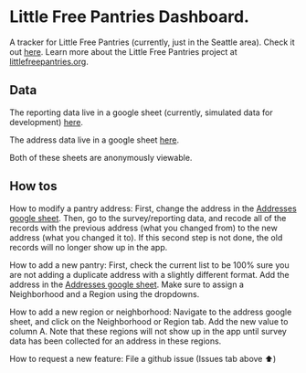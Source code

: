 # Little Free Pantries Dashboard. 
A tracker for Little Free Pantries (currently, just in the Seattle area). Check it out [here](https://roba.shinyapps.io/lfp-dashboard/). Learn more about the Little Free Pantries project at [littlefreepantries.org](https://www.thelittlefreepantries.org/).

## Data 
The reporting data live in a google sheet (currently, simulated data for development) [here](https://docs.google.com/spreadsheets/d/1EjC43kxctXh82w3DD0XPIbBvmYglxTdpXNppHMm90yk/edit#gid=0). 

The address data live in a google sheet [here](https://docs.google.com/spreadsheets/u/1/d/1iXcz098Cc_RGejIq97JUK0Rj1oDw2QolF5_bNRlG4e4/edit#gid=0). 

Both of these sheets are anonymously viewable. 


## How tos
How to modify a pantry address: 
First, change the address in the [Addresses google sheet](https://docs.google.com/spreadsheets/u/1/d/1iXcz098Cc_RGejIq97JUK0Rj1oDw2QolF5_bNRlG4e4/edit#gid=0). Then, go to the survey/reporting data, and recode all of the records with the previous address (what you changed from) to the new address (what you changed it to). If this second step is not done, the old records will no longer show up in the app. 

How to add a new pantry: 
First, check the current list to be 100% sure you are not adding a duplicate address with a slightly different format. Add the address in the [Addresses google sheet](https://docs.google.com/spreadsheets/u/1/d/1iXcz098Cc_RGejIq97JUK0Rj1oDw2QolF5_bNRlG4e4/edit#gid=0). Make sure to assign a Neighborhood and a Region using the dropdowns. 

How to add a new region or neighborhood: 
Navigate to the address google sheet, and click on the Neighborhood or Region tab. Add the new value to column A. Note that these regions will not show up in the app until survey data has been collected for an address in these regions. 

How to request a new feature: 
File a github issue (Issues tab above :arrow_up:) 
